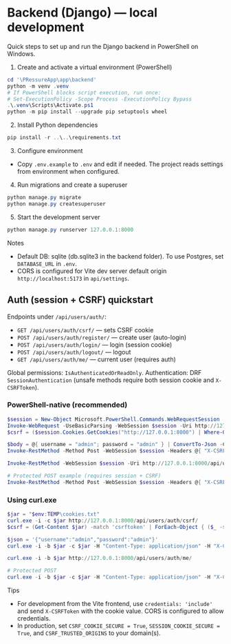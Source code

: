 # Backend (Django) — local development

Quick steps to set up and run the Django backend in PowerShell on Windows.

1. Create and activate a virtual environment (PowerShell)

```powershell
cd '\PRessureApp\app\backend'
python -m venv .venv
# If PowerShell blocks script execution, run once:
# Set-ExecutionPolicy -Scope Process -ExecutionPolicy Bypass
.\.venv\Scripts\Activate.ps1
python -m pip install --upgrade pip setuptools wheel
```

2. Install Python dependencies

```powershell
pip install -r ..\..\requirements.txt
```

3. Configure environment

- Copy `.env.example` to `.env` and edit if needed. The project reads settings from environment when configured.

4. Run migrations and create a superuser

```powershell
python manage.py migrate
python manage.py createsuperuser
```

5. Start the development server

```powershell
python manage.py runserver 127.0.0.1:8000
```

Notes

- Default DB: sqlite (db.sqlite3 in the backend folder). To use Postgres, set `DATABASE_URL` in `.env`.
- CORS is configured for Vite dev server default origin `http://localhost:5173` in `api/settings`.

## Auth (session + CSRF) quickstart

Endpoints under `/api/users/auth/`:

- `GET /api/users/auth/csrf/` — sets CSRF cookie
- `POST /api/users/auth/register/` — create user (auto-login)
- `POST /api/users/auth/login/` — login (session cookie)
- `POST /api/users/auth/logout/` — logout
- `GET /api/users/auth/me/` — current user (requires auth)

Global permissions: `IsAuthenticatedOrReadOnly`. Authentication: DRF `SessionAuthentication` (unsafe methods require both session cookie and `X-CSRFToken`).

### PowerShell-native (recommended)

```powershell
$session = New-Object Microsoft.PowerShell.Commands.WebRequestSession
Invoke-WebRequest -UseBasicParsing -WebSession $session -Uri http://127.0.0.1:8000/api/users/auth/csrf/
$csrf = ($session.Cookies.GetCookies("http://127.0.0.1:8000") | Where-Object { $_.Name -eq "csrftoken" }).Value

$body = @{ username = "admin"; password = "admin" } | ConvertTo-Json -Compress
Invoke-RestMethod -Method Post -WebSession $session -Headers @{ "X-CSRFToken" = $csrf } -ContentType "application/json" -Body $body -Uri http://127.0.0.1:8000/api/users/auth/login/

Invoke-RestMethod -WebSession $session -Uri http://127.0.0.1:8000/api/users/auth/me/

# Protected POST example (requires session + CSRF)
Invoke-RestMethod -Method Post -WebSession $session -Headers @{ "X-CSRFToken" = $csrf } -ContentType "application/json" -Body "{}" -Uri http://127.0.0.1:8000/api/workouts/protected-write/
```

### Using curl.exe

```powershell
$jar = "$env:TEMP\cookies.txt"
curl.exe -i -c $jar http://127.0.0.1:8000/api/users/auth/csrf/
$csrf = (Get-Content $jar) -match 'csrftoken' | ForEach-Object { ($_ -split "`t")[-1] } | Select-Object -Last 1

$json = '{"username":"admin","password":"admin"}'
curl.exe -i -b $jar -c $jar -H "Content-Type: application/json" -H "X-CSRFToken: $csrf" --data-raw $json http://127.0.0.1:8000/api/users/auth/login/

curl.exe -i -b $jar http://127.0.0.1:8000/api/users/auth/me/

# Protected POST
curl.exe -i -b $jar -c $jar -H "Content-Type: application/json" -H "X-CSRFToken: $csrf" -X POST -d '{}' http://127.0.0.1:8000/api/workouts/protected-write/
```

Tips

- For development from the Vite frontend, use `credentials: 'include'` and send `X-CSRFToken` with the cookie value. CORS is configured to allow credentials.
- In production, set `CSRF_COOKIE_SECURE = True`, `SESSION_COOKIE_SECURE = True`, and `CSRF_TRUSTED_ORIGINS` to your domain(s).
